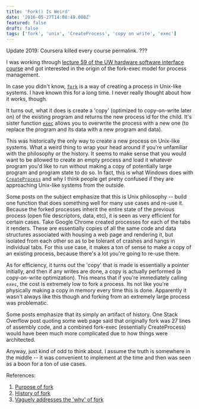 ```yaml
---
title: 'Fork() Is Weird'
date: '2016-05-27T14:08:49.000Z'
featured: false
draft: false
tags: ['fork', 'unix', 'CreateProcess', 'copy on write', 'exec']
---
```


Update 2019: Coursera killed every course permalink. ???

I was working through [lecture 59 of the UW hardware software interface
course](https://class.coursera.org/hwswinterface-002/lecture/59) and got
interested in the origin of the fork-exec model for process management.

In case you didn't know,
[`fork`](<https://en.wikipedia.org/wiki/Fork_(system_call)>) is a way of
creating a process in Unix-like systems. I have known this for a long time. I
never really thought about how it works, though.

It turns out, what it does is create a 'copy' (optimized to copy-on-write later
on) of the existing program and returns the new process id for the child. It's
sister function [`exec`](<https://en.wikipedia.org/wiki/Exec_(system_call)>)
allows you to overwrite the process with a new one (to replace the program and
its data with a new program and data).

This was historically the only way to create a new process on Unix-like systems.
What a weird thing to wrap your head around if you're unfamiliar with the
philosophy or the history. It seems to make sense that you would want to be
allowed to create an empty process and load it whatever program you'd like to
run without making a copy of potentially large program and program state to do
so. In fact, this is what Windows does with
[`CreateProcess`](<https://msdn.microsoft.com/en-us/library/windows/desktop/ms682425(v=vs.85).aspx>)
and why I think people get pretty confused if they are approaching Unix-like
systems from the outside.

Some posts on the subject emphasize that this is Unix philosophy -- build one
function that does something well for many use cases and re-use it. Because the
forked processes inherit the entire state of the previous process (open file
descriptors, data, etc), it is seen as very efficient for certain cases. Take
Google Chrome created processes for each of the tabs it renders. These are
essentially copies of all the same code and data structures associated with
housing a web page and rendering it, but isolated from each other so as to be
tolerant of crashes and hangs in individual tabs. For this use case, it makes a
ton of sense to make a copy of an existing process, because there's a lot you're
going to re-use there.

As for efficiency, it turns out the 'copy' that is made is essentially a pointer
initially, and then if any writes are done, a copy is actually performed (a
copy-on-write optimization). This means that if you're immediately calling
`exec`, the cost is extremely low to fork a process. Its not like you're
physically making a copy in memory every time this is done. Apparently it wasn't
always like this though and forking from an extremely large process was
problematic.

Some posts emphasize that its simply an artifact of history. One Stack Overflow
post quoting some web page said that originally fork was 27 lines of assembly
code, and a combined fork-exec (essentially CreateProcess) would have been much
more complicated due to how things were architected.

Anyway, just kind of odd to think about. I assume the truth is somewhere in the
middle -- it was convenient to implement at the time and then was seen as a boon
for a ton of use cases.

References:

1.  [Purpose of
    fork](http://stackoverflow.com/questions/985051/what-is-the-purpose-of-fork)
2.  [History of
    fork](http://stackoverflow.com/questions/8292217/why-fork-works-the-way-it-does)
3.  [Vaguely addresses the 'why' of
    fork](http://unix.stackexchange.com/questions/136637/why-do-we-need-to-fork-to-create-new-processes)
